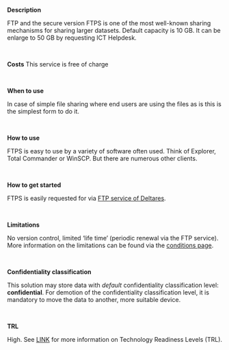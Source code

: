**Description**

FTP and the secure version FTPS is one of the most well-known sharing mechanisms for sharing larger datasets. Default capacity is 10 GB. It can be enlarge to 50 GB by requesting ICT Helpdesk.

&nbsp;

**Costs**
This service is free of charge

&nbsp;

**When to use**

In case of simple file sharing where end users are using the files as is this is the simplest form to do it.

&nbsp;

**How to use**

FTPS is easy to use by a variety of software often used. Think of Explorer, Total Commander or WinSCP. But there are numerous other clients.

&nbsp;

**How to get started**

FTPS is easily requested for via [FTP service of Deltares](https://ftp.deltares.nl/).

&nbsp;

**Limitations**

No version control, limited ‘life time’ (periodic renewal via the FTP service). More information on the limitations can be found via the [conditions page](https://ftp.deltares.nl/conditions.php).

&nbsp;

**Confidentiality classification**

This solution may store data with _default_ confidentiality classification level: __confidential__. For demotion of the confidentiality classification level, it is mandatory to move the data to another, more suitable device.

&nbsp;

**TRL**

High. See [LINK](/storagefinder/trl)  for more information on Technology Readiness Levels (TRL).
